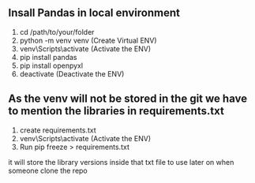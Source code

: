## Insall Pandas in local environment
1. cd /path/to/your/folder
2. python -m venv venv (Create Virtual ENV)
3. venv\Scripts\activate (Activate the ENV)
4. pip install pandas
5. pip install openpyxl
6. deactivate (Deactivate the ENV)

## As the venv will not be stored in the git we have to mention the libraries in requirements.txt
1. create requirements.txt
2. venv\Scripts\activate (Activate the ENV)
3. Run pip freeze > requirements.txt 

it will store the library versions inside that txt file to use later on when someone clone the repo

